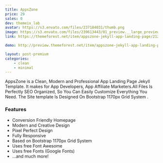 ```yaml
---
title: AppsZone
price: 29
sales: 0
dev: themeix_lab
avatar: https://s3.envato.com/files/237184031/thumb.png
image: https://s3.envato.com/files/239613443/01_preview.__large_preview.png
link: https://themeforest.net/item/appszone-jekyll-app-landing-page/21244087

demo: http://preview.themeforest.net/item/appszone-jekyll-app-landing-page/full_screen_preview/21244087

layout: post-premium
categories:
    - clean
    - minimal
---
```



<div class="user-html"><p>AppsZone  is a Clean, Modern and Professional App Landing Page Jekyll Template. It makes for App Developers, App Affiliate Marketers.All Files Is Perfectly SEO Organized, So You Can Easily Customize Everything You Need. The Site template Is Designed On Bootstrap 1170px Grid System .</p>


<h3 id="item-description__features">Features </h3>
    <ul>
            <li> Conversion Friendly Homepage</li>
                  <li> Modern and Creative Design </li>
                  <li> Pixel Perfect Design </li>
                  <li> Fully Responsive</li>
                              <li> Based on Bootstrap 1170px Grid System </li>
                  <li> Uses free Font Awesome </li>
                  <li> Uses free Fonts (Google Fonts) </li>                  
                  <li> ...and much more! </li>
      </ul></div>